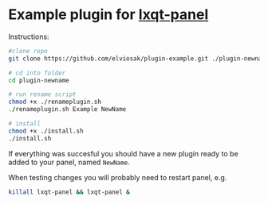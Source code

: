 # Example plugin for [lxqt-panel](https://github.com/lxqt/lxqt-panel)

Instructions:

```bash
#clone repo
git clone https://github.com/elviosak/plugin-example.git ./plugin-newname

# cd into folder
cd plugin-newname

# run rename script
chmod +x ./renameplugin.sh
./renameplugin.sh Example NewName

# install
chmod +x ./install.sh
./install.sh
```
If everything was  succesful you should have a new plugin ready to be added to your panel, named `NewName`.

When testing changes you will probably need to restart panel, e.g.

```bash
killall lxqt-panel && lxqt-panel &
```





